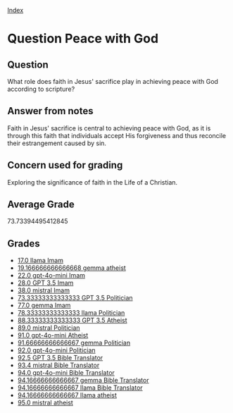 
[Index](../../index.md)
# Question Peace with God
## Question
What role does faith in Jesus' sacrifice play in achieving peace with God according to scripture?

## Answer from notes
Faith in Jesus' sacrifice is central to achieving peace with God, as it is through this faith that individuals accept His forgiveness and thus reconcile their estrangement caused by sin.

## Concern used for grading
Exploring the significance of faith in the Life of a Christian.

## Average Grade
73.73394495412845

## Grades
 * [17.0 llama Imam](../answers/llama_Imam/Peace_with_God.md)
 * [19.166666666666668 gemma atheist](../answers/gemma_atheist/Peace_with_God.md)
 * [22.0 gpt-4o-mini Imam](../answers/gpt-4o-mini_Imam/Peace_with_God.md)
 * [28.0 GPT 3.5 Imam](../answers/GPT_3.5_Imam/Peace_with_God.md)
 * [38.0 mistral Imam](../answers/mistral_Imam/Peace_with_God.md)
 * [73.33333333333333 GPT 3.5 Politician](../answers/GPT_3.5_Politician/Peace_with_God.md)
 * [77.0 gemma Imam](../answers/gemma_Imam/Peace_with_God.md)
 * [78.33333333333333 llama Politician](../answers/llama_Politician/Peace_with_God.md)
 * [88.33333333333333 GPT 3.5 Atheist](../answers/GPT_3.5_Atheist/Peace_with_God.md)
 * [89.0 mistral Politician](../answers/mistral_Politician/Peace_with_God.md)
 * [91.0 gpt-4o-mini Atheist](../answers/gpt-4o-mini_Atheist/Peace_with_God.md)
 * [91.66666666666667 gemma Politician](../answers/gemma_Politician/Peace_with_God.md)
 * [92.0 gpt-4o-mini Politician](../answers/gpt-4o-mini_Politician/Peace_with_God.md)
 * [92.5 GPT 3.5 Bible Translator](../answers/GPT_3.5_Bible_Translator/Peace_with_God.md)
 * [93.4 mistral Bible Translator](../answers/mistral_Bible_Translator/Peace_with_God.md)
 * [94.0 gpt-4o-mini Bible Translator](../answers/gpt-4o-mini_Bible_Translator/Peace_with_God.md)
 * [94.16666666666667 gemma Bible Translator](../answers/gemma_Bible_Translator/Peace_with_God.md)
 * [94.16666666666667 llama Bible Translator](../answers/llama_Bible_Translator/Peace_with_God.md)
 * [94.16666666666667 llama atheist](../answers/llama_atheist/Peace_with_God.md)
 * [95.0 mistral atheist](../answers/mistral_atheist/Peace_with_God.md)
